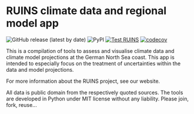 # RUINS climate data and regional model app

![GitHub release (latest by date)](https://img.shields.io/github/v/release/hydrocode-de/RUINSapp?color=success&logo=Github)
![PyPI](https://img.shields.io/pypi/v/ruins-app?color=success&logo=PyPI)
[![Test RUINS](https://github.com/hydrocode-de/RUINSapp/actions/workflows/main.yml/badge.svg)](https://github.com/hydrocode-de/RUINSapp/actions/workflows/main.yml)
[![codecov](https://codecov.io/gh/hydrocode-de/RUINSapp/branch/main/graph/badge.svg?token=SFxENKltZb)](https://codecov.io/gh/hydrocode-de/RUINSapp)


This is a compilation of tools to assess and visualise climate data and climate model projections at the German North Sea coast. This app is intended to especially focus on the treatment of uncertainties within the data and model projections.

For more information about the RUINS project, see our website. 

All data is public domain from the respectively quoted sources. The tools are developed in Python under MIT license without any liability.
Please join, fork, reuse...
